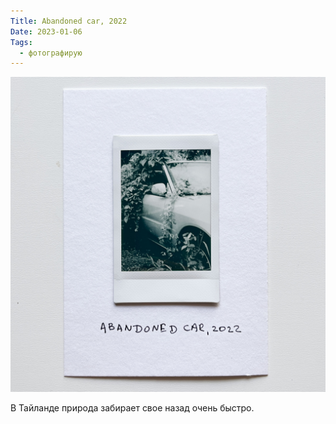 ```yaml
---
Title: Abandoned car, 2022
Date: 2023-01-06
Tags:
  - фотографирую
---
```


![Abandoned car](images/abandoned-car@2x.jpg)

В Тайланде природа забирает свое назад очень быстро.